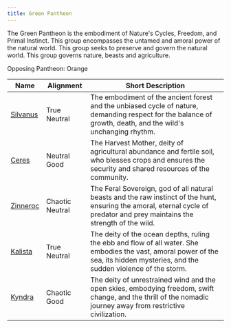 ```yaml
---
title: Green Pantheon
---
```


The Green Pantheon is the embodiment of Nature's Cycles, Freedom, and Primal Instinct. This group encompasses the untamed and amoral power of the natural world. This group seeks to preserve and govern the natural world. This group governs nature, beasts and agriculture.

Opposing Pantheon: Orange

| Name                    | Alignment       | Short Description                                                                                                                                                                |
| ----------------------- | --------------- | -------------------------------------------------------------------------------------------------------------------------------------------------------------------------------- |
| [Silvanus](../silvanus) | True Neutral    | The embodiment of the ancient forest and the unbiased cycle of nature, demanding respect for the balance of growth, death, and the wild's unchanging rhythm.                     |
| [Ceres](../ceres)       | Neutral Good    | The Harvest Mother, deity of agricultural abundance and fertile soil, who blesses crops and ensures the security and shared resources of the community.                          |
| [Zinneroc](../zinneroc) | Chaotic Neutral | The Feral Sovereign, god of all natural beasts and the raw instinct of the hunt, ensuring the amoral, eternal cycle of predator and prey maintains the strength of the wild.     |
| [Kalista](../kalista)   | True Neutral    | The deity of the ocean depths, ruling the ebb and flow of all water. She embodies the vast, amoral power of the sea, its hidden mysteries, and the sudden violence of the storm. |
| [Kyndra](../kyndra)     | Chaotic Good    | The deity of unrestrained wind and the open skies, embodying freedom, swift change, and the thrill of the nomadic journey away from restrictive civilization.                    |
